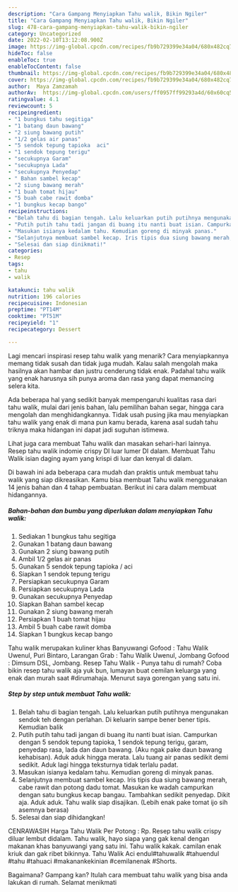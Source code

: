 ```yaml
---
description: "Cara Gampang Menyiapkan Tahu walik, Bikin Ngiler"
title: "Cara Gampang Menyiapkan Tahu walik, Bikin Ngiler"
slug: 478-cara-gampang-menyiapkan-tahu-walik-bikin-ngiler
category: Uncategorized
date: 2022-02-10T13:12:08.900Z
image: https://img-global.cpcdn.com/recipes/fb9b729399e34a04/680x482cq70/tahu-walik-foto-resep-utama.jpg
hideToc: false
enableToc: true
enableTocContent: false
thumbnail: https://img-global.cpcdn.com/recipes/fb9b729399e34a04/680x482cq70/tahu-walik-foto-resep-utama.jpg
cover: https://img-global.cpcdn.com/recipes/fb9b729399e34a04/680x482cq70/tahu-walik-foto-resep-utama.jpg
author:  Maya Zamzamah
authorAv:  https://img-global.cpcdn.com/users/ff0957ff99293a4d/60x60cq50/avatar.jpg
ratingvalue: 4.1
reviewcount: 5
recipeingredient:
- "1 bungkus tahu segitiga"
- "1 batang daun bawang"
- "2 siung bawang putih"
- "1/2 gelas air panas"
- "5 sendok tepung tapioka  aci"
- "1 sendok tepung terigu"
- "secukupnya Garam"
- "secukupnya Lada"
- "secukupnya Penyedap"
- " Bahan sambel kecap"
- "2 siung bawang merah"
- "1 buah tomat hijau"
- "5 buah cabe rawit domba"
- "1 bungkus kecap bango"
recipeinstructions:
- "Belah tahu di bagian tengah. Lalu keluarkan putih putihnya mengunakan sendok teh dengan perlahan. Di keluarin sampe bener bener tipis. Kemudian balik"
- "Putih putih tahu tadi jangan di buang itu nanti buat isian. Campurkan dengan 5 sendok tepung tapioka, 1 sendok tepung terigu, garam, penyedap rasa, lada dan daun bawang. (Aku ngak pake daun bawang kehabisan). Aduk aduk hingga merata. Lalu tuang air panas sedikit demi sedikit. Aduk lagi hingga teksturnya tidak terlalu padat."
- "Masukan isianya kedalam tahu. Kemudian goreng di minyak panas."
- "Selanjutnya membuat sambel kecap. Iris tipis dua siung bawang merah, cabe rawit dan potong dadu tomat. Masukan ke wadah campurkan dengan satu bungkus kecap bangau. Tambahkan sedikit penyedap. Dikit aja. Aduk aduk. Tahu walik siap disajikan. (Lebih enak pake tomat ijo sih asemnya berasa)"
- "Selesai dan siap dinikmati!"
categories:
- Resep
tags:
- tahu
- walik

katakunci: tahu walik 
nutrition: 196 calories
recipecuisine: Indonesian
preptime: "PT14M"
cooktime: "PT51M"
recipeyield: "1"
recipecategory: Dessert

---
```



Lagi mencari inspirasi resep tahu walik yang menarik? Cara menyiapkannya memang tidak susah dan tidak juga mudah. Kalau salah mengolah maka hasilnya akan hambar dan justru cenderung tidak enak. Padahal tahu walik yang enak harusnya sih punya aroma dan rasa yang dapat memancing selera kita.


Ada beberapa hal yang sedikit banyak mempengaruhi kualitas rasa dari tahu walik, mulai dari jenis bahan, lalu pemilihan bahan segar, hingga cara mengolah dan menghidangkannya. Tidak usah pusing jika mau menyiapkan tahu walik yang enak di mana pun kamu berada, karena asal sudah tahu triknya maka hidangan ini dapat jadi suguhan istimewa.

Lihat juga cara membuat Tahu walik dan masakan sehari-hari lainnya. Resep tahu walik indomie crispy DI luar lumer DI dalam. Membuat Tahu Walik isian daging ayam yang krispi di luar dan kenyal di dalam.


Di bawah ini ada beberapa cara mudah dan praktis untuk membuat tahu walik yang siap dikreasikan. Kamu bisa membuat Tahu walik menggunakan 14 jenis bahan dan 4 tahap pembuatan. Berikut ini cara dalam membuat hidangannya.

<!--inarticleads1-->

##### Bahan-bahan dan bumbu yang diperlukan dalam menyiapkan Tahu walik:

1. Sediakan 1 bungkus tahu segitiga
1. Gunakan 1 batang daun bawang
1. Gunakan 2 siung bawang putih
1. Ambil 1/2 gelas air panas
1. Gunakan 5 sendok tepung tapioka / aci
1. Siapkan 1 sendok tepung terigu
1. Persiapkan secukupnya Garam
1. Persiapkan secukupnya Lada
1. Gunakan secukupnya Penyedap
1. Siapkan  Bahan sambel kecap
1. Gunakan 2 siung bawang merah
1. Persiapkan 1 buah tomat hijau
1. Ambil 5 buah cabe rawit domba
1. Siapkan 1 bungkus kecap bango


Tahu walik merupakan kuliner khas Banyuwangi Gofood : Tahu Walik Uwenul, Puri Bintaro, Larangan Grab : Tahu Walik Uwenul, Jombang Gofood : Dimsum DSL, Jombang. Resep Tahu Walik - Punya tahu di rumah? Coba bikin resep tahu walik aja yuk bun, lumayan buat cemilan keluarga yang enak dan murah saat #dirumahaja. Menurut saya gorengan yang satu ini. 

<!--inarticleads2-->

##### Step by step untuk membuat Tahu walik:

1. Belah tahu di bagian tengah. Lalu keluarkan putih putihnya mengunakan sendok teh dengan perlahan. Di keluarin sampe bener bener tipis. Kemudian balik
1. Putih putih tahu tadi jangan di buang itu nanti buat isian. Campurkan dengan 5 sendok tepung tapioka, 1 sendok tepung terigu, garam, penyedap rasa, lada dan daun bawang. (Aku ngak pake daun bawang kehabisan). Aduk aduk hingga merata. Lalu tuang air panas sedikit demi sedikit. Aduk lagi hingga teksturnya tidak terlalu padat.
1. Masukan isianya kedalam tahu. Kemudian goreng di minyak panas.
1. Selanjutnya membuat sambel kecap. Iris tipis dua siung bawang merah, cabe rawit dan potong dadu tomat. Masukan ke wadah campurkan dengan satu bungkus kecap bangau. Tambahkan sedikit penyedap. Dikit aja. Aduk aduk. Tahu walik siap disajikan. (Lebih enak pake tomat ijo sih asemnya berasa)
1. Selesai dan siap dihidangkan!

CENRAWASIH Harga Tahu Walik Per Potong : Rp. Resep tahu walik crispy diluar lembut didalam. Tahu walik, hayo siapa yang gak kenal dengan makanan khas banyuwangi yang satu ini. Tahu walik kakak. camilan enak kriuk dan gak ribet bikinnya. Tahu Walik Aci endul#tahuwalik #tahuendul #tahu #tahuaci #makanankekinian #cemilanenak #Shorts. 

Bagaimana? Gampang kan? Itulah cara membuat tahu walik yang bisa anda lakukan di rumah. Selamat menikmati
